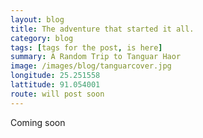 ```yaml
---
layout: blog
title: The adventure that started it all.
category: blog
tags: [tags for the post, is here]  
summary: A Random Trip to Tanguar Haor
image: /images/blog/tanguarcover.jpg
longitude: 25.251558
lattitude: 91.054001
route: will post soon
---
```



Coming soon
